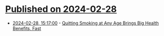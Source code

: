 # [Published on 2024-02-28](index.md)

* [2024-02-28, 15:17:00](https://soylentnews.org/article.pl?sid=24/02/27/1350227&from=rss) - [Quitting Smoking at Any Age Brings Big Health Benefits, Fast](https://soylentnews.org/article.pl?sid=24/02/27/1350227&from=rss)
